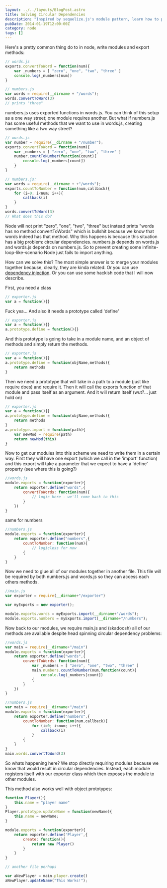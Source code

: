 ```yaml
---
layout: ../../layouts/BlogPost.astro
title: Solving Circular Dependencies
description: "Inspired by sequelize.js's module pattern, learn how to prevent circular dependencies but still have access to a modules exports."
pubDate: 2014-01-19T12:00:00Z
category: node
tags: []
---
```


Here's a pretty common thing do to in node, write modules and export methods:

```javascript 
// words.js
exports.convertToWord = function(num){
    var _numbers = [ "zero", "one", "two", "three" ]
    console.log(_numbers[num])
}

// numbers.js
var words = require(__dirname + "/words");
words.convertToWord(3)
// prints "three"
```

numbers.js uses exported functions in words.js. You can think of this setup as a one way street; one module requires another. But what if numbers.js has some useful methods that we want to use in words.js, creating something like a two way street?


```javascript 
// words.js
var number = require(__dirname + "/number");
exports.convertToWord = function(num){
    var _numbers = [ "zero", "one", "two", "three" ]
    number.countToNumber(function(count){
        console.log(_numbers[count])
    }
}

// numbers.js:
var words = require(__dirname + +"/words");
exports.countToNumber = function(num,callback){
    for (i=0; i<num; i++){
        callback(i)
    }
}
words.convertToWord(3)
// What does this do?
```

Node will not print "zero", "one", "two", "three" but instead prints "words has no method convertToWords" which is bullshit because we know that words indeed has that method. Why this happens is because this situation has a big problem: circular dependencies. numbers.js depends on words.js and words.js depends on numbers.js. So to prevent creating some infinite-loop-like-scenario Node just fails to import anything.

How can we solve this? The most simple answer is to merge your modules together because, clearly, they are kinda related. Or you can use [dependency injection](http://selfcontained.us/2012/05/08/node-js-circular-dependencies/). Or you can use some hackish code that I will now describe.

First, you need a class

```javascript 
// exporter.js
var a = function(){}
```

Fuck yea... And also it needs a prototype called 'define'

```javascript 
// exporter.js
var a = function(){}
a.prototype.define = function(){}
```

And this prototype is going to take in a module name, and an object of methods and simply return the methods.

```javascript 
// exporter.js
var a = function(){}
a.prototype.define = function(objName,methods){
    return methods
}
```

Then we need a prototype that will take in a path to a module (just like require does) and require it. Then it will call the exports function of that module and pass itself as an argument. And it will return itself (wut?... just hold on)

```javascript 
// exporter.js
var a = function(){}
a.prototype.define = function(objName,methods){
    return methods
}
a.prototype.import = function(path){
    var newMod = require(path)
    return newMod(this)
}
```

Now to get our modules into this scheme we need to write them in a certain way. First they will have one export (which we call in the 'import' function) and this export will take a parameter that we expect to have a 'define' property (see where this is going?)

```javascript 
//words.js
module.exports = function(exporter){
    return exporter.define("words",{
        convertToWords: function(num){
            // logic here - we'll come back to this
        }
    })
}
```

same for numbers

```javascript 
//numbers.js
module.exports = function(exporter){
    return exporter.define("numbers",{
        countToNumber: function(num){
            // logicless for now
        {
    }
}
```

Now we need to glue all of our modules together in another file. This file will be required by both numbers.js and words.js so they can access each others methods.

```javascript 
//main.js
var exporter = require(__dirname+"/exporter")

var myExports = new exporter();

module.exports.words = myExports.import(__dirname+"/words");
module.exports.numbers = myExports.import(__dirname+"/numbers");
```

Now back to our modules, we require main.js and (skadoosh) all of our methods are available despite head spinning circular dependency problems:

```javascript 
//words.js
var main = require(__dirname+"/main")
module.exports = function(exporter){
    return exporter.define("words",{
        convertToWords: function(num){
            var _numbers = [ "zero", "one", "two", "three" ]
            main.numbers.countToNumber(num,function(count){
                console.log(_numbers[count])
            {
        }
    })
}
```

```javascript 
//numbers.js
var main = require(__dirname+"/main")
module.exports = function(exporter){
    return exporter.define("numbers",{
        countToNumber: function(num,callback){
            for (i=0; i<num; i++){
                callback(i)
            }
        {
    }
}
main.words.convertToWord(3)
```

So whats happening here? We stop directly requiring modules because we know that would result in circular dependencies. Instead, each module registers itself with our exporter class which then exposes the module to other modules.

This method also works well with object prototypes:

```javascript
function Player(){
    this.name = "player name"
}
Player.prototype.updateName = function(newName){
    this.name = newName;
}

module.exports = function(exporter){
    return exporter.define('Player',{
        create: function(){
            return new Player()
        }
    }
}

// another file perhaps

var aNewPlayer = main.player.create()
aNewPlayer.updateName("This Works!");
```